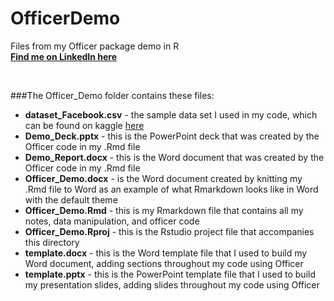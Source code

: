 # OfficerDemo
Files from my Officer package demo in R  
[**Find me on LinkedIn here**](https://www.linkedin.com/in/elizabethheeren/)  

 $~$
 
###The Officer_Demo folder contains these files:  

* **dataset_Facebook.csv** - the sample data set I used in my code, which can be found on kaggle [here](https://www.kaggle.com/roxannac/facebook-data)  
* **Demo_Deck.pptx** - this is the PowerPoint deck that was created by the Officer code in my .Rmd file  
* **Demo_Report.docx** - this is the Word document that was created by the Officer code in my .Rmd file  
* **Officer_Demo.docx** - is the Word document created by knitting my .Rmd file to Word as an example of what Rmarkdown looks like in Word with the default theme  
* **Officer_Demo.Rmd** - this is my Rmarkdown file that contains all my notes, data manipulation, and officer code  
* **Officer_Demo.Rproj** - this is the Rstudio project file that accompanies this directory  
* **template.docx** - this is the Word template file that I used to build my Word document, adding sections throughout my code using Officer  
* **template.pptx** - this is the PowerPoint template file that I used to build my presentation slides, adding slides throughout my code using Officer  
